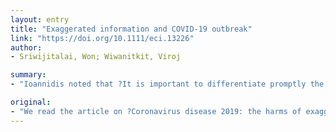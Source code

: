 ```yaml
---
layout: entry
title: "Exaggerated information and COVID-19 outbreak"
link: "https://doi.org/10.1111/eci.13226"
author:
- Sriwijitalai, Won; Wiwanitkit, Viroj

summary:
- "Ioannidis noted that ?It is important to differentiate promptly the true epidemic from an epidemic of false claims and potentially harmful actions. The article on ?Coronavirus disease 2019: the harms of exaggerated information and non-evidence-based measures? with a great interest [1]. The article was read by Ioannis. It's important to distinguish promptly the epidemic from a false epidemic. Is there a good interest in the article on the dangers of an exaggressive information and ? it is important. to differentiate prompt the true. an epidemic ?."

original:
- "We read the article on ?Coronavirus disease 2019: the harms of exaggerated information and non-evidence-based measures? with a great interest [1]. Ioannidis noted that ?It is important to differentiate promptly the true epidemic from an epidemic of false claims and potentially harmful actions [1].?"
---
```


